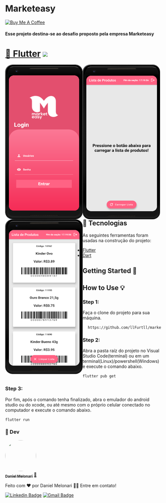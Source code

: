 # Marketeasy

<a href="https://www.buymeacoffee.com/danielmelonari" target="_blank"><img src="https://cdn.buymeacoffee.com/buttons/default-orange.png" alt="Buy Me A Coffee" height="41" width="174"></a>

#### Esse projeto destina-se ao desafio proposto pela empresa Marketeasy
<h1 align="">
    <a href="https://flutter.dev/">🔗 Flutter</a>
<img src="https://img.shields.io/badge/Flutter-Version2.0.3-blue"/>

</h1>

<div>
  <img align="left" src="https://github.com/llFurtll/marketeasy/blob/master/assets/login.png" height="500px" width="250px">
  <img align="left" src="https://github.com/llFurtll/marketeasy/blob/master/assets/entrada.png" height="500px" width="250px">
  <img align="left" src="https://github.com/llFurtll/marketeasy/blob/master/assets/lista.PNG" height="500px" width="250px">
</div>

<br>
<br>
<br>
<br>
<br>
<br>
<br>
<br>
<br>
<br>
<br>
<br>
<br>
<br>
<br>
<br>
<br>
<br>
<br>
<br>
<br>

## :pushpin:  Tecnologias

As seguintes ferramentas foram usadas na construção do projeto:
- [Flutter](https://flutter.dev/)
- [Dart](https://dart.dev/)

## Getting Started :flags:

## How to Use :bulb:

### Step 1:

Faça o clone do projeto para sua máquina.
<pre>
  <code>https://github.com/llFurtll/marketeasy.git</code>
</pre>

### Step 2:

Abra a pasta raíz do projeto no Visual Studio Code(terminal) ou em um terminal(Linux)/powershell(Windows) e execute o comando abaixo.
<pre>
<code>flutter pub get</code>
</pre>

### Step 3:

Por fim, após o comando tenha finalizado, abra o emulador do android studio ou do xcode, ou até mesmo com o próprio celular conectado no computador e execute o comando abaixo.

<pre>
<code>flutter run</code>
</pre>

### :man:  Dev
<a href="https://www.linkedin.com/in/daniel-melonari-5413a7197/" target="_blank">
 <img style="border-radius: 50%;" src="https://avatars.githubusercontent.com/u/48370450?v=4" width="100px;" height="100px" alt=""/>
 <br />
 <sub><b>Daniel Melonari</b></sub></a> <a href="https://www.linkedin.com/in/daniel-melonari-5413a7197/" title="Linkedin" target="_blank">🚀</a>


Feito com ❤️ por Daniel Melonari 👋🏽 Entre em contato!

[![Linkedin Badge](https://img.shields.io/badge/-Daniel-blue?style=flat-square&logo=Linkedin&logoColor=white&link=https://www.linkedin.com/in/daniel-melonari-5413a7197/)](https://www.linkedin.com/in/daniel-melonari-5413a7197/) 
[![Gmail Badge](https://img.shields.io/badge/-danielmelonari@gmail.com-c14438?style=flat-square&logo=Gmail&logoColor=white&link=mailto:danielmelonari@gmail.com)](mailto:danielmelonari@gmail.com)

